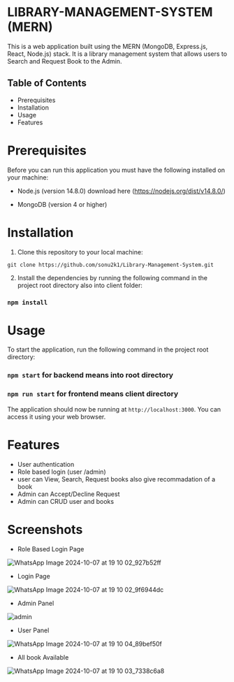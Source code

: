 # LIBRARY-MANAGEMENT-SYSTEM (MERN)

This is a web application built using the MERN (MongoDB, Express.js, React, Node.js) stack. It is a library management system that allows users to Search and Request Book to the Admin.

## Table of Contents

- Prerequisites
- Installation
- Usage
- Features

# Prerequisites

Before you can run this application you must have the following installed on your machine:

- Node.js (version 14.8.0) download here (https://nodejs.org/dist/v14.8.0/)

- MongoDB (version 4 or higher)

# Installation

1. Clone this repository to your local machine:

`git clone https://github.com/sonu2k1/Library-Management-System.git`

2. Install the dependencies by running the following command in the project root directory also into client folder:

### `npm install`

# Usage

To start the application, run the following command in the project root directory:

### `npm start` for backend means into root directory

### `npm run start` for frontend means client directory

The application should now be running at `http://localhost:3000`. You can access it using your web browser.

# Features

- User authentication
- Role based login (user /admin)
- user can View, Search, Request books also give recommadation of a book
- Admin can Accept/Decline Request
- Admin can CRUD user and books

# Screenshots

- Role Based Login Page
  
![WhatsApp Image 2024-10-07 at 19 10 02_927b52ff](https://github.com/user-attachments/assets/0a68bb0c-a1b4-4a1a-bd5a-ac1556c11eda)

- Login Page

![WhatsApp Image 2024-10-07 at 19 10 02_9f6944dc](https://github.com/user-attachments/assets/57cbc0ae-adf1-4b3e-8e56-da07c2c8275b)

- Admin Panel

![admin](https://github.com/user-attachments/assets/6274b756-1cfe-4ee8-8fb4-07e61b4d57d9)

- User Panel

![WhatsApp Image 2024-10-07 at 19 10 04_89bef50f](https://github.com/user-attachments/assets/236de9e1-7250-49bd-915d-976b390e886b)


- All book Available
  
![WhatsApp Image 2024-10-07 at 19 10 03_7338c6a8](https://github.com/user-attachments/assets/1150ba88-8fae-483f-86dd-f827c2fc507e)

